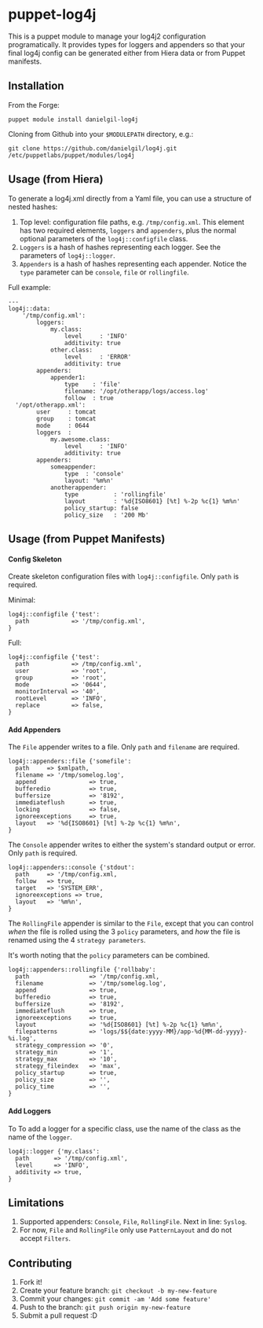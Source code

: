 # puppet-log4j

This is a puppet module to manage your log4j2 configuration programatically.
It provides types for loggers and appenders so that your final log4j config can be generated
either from Hiera data or from Puppet manifests.

## Installation

From the Forge:
```
puppet module install danielgil-log4j
```

Cloning from Github into your `$MODULEPATH` directory, e.g.:
```
git clone https://github.com/danielgil/log4j.git /etc/puppetlabs/puppet/modules/log4j
```

## Usage (from Hiera)
To generate a log4j.xml directly from a Yaml file, you can use a structure of nested hashes:

1. Top level: configuration file paths, e.g. `/tmp/config.xml`. This element has
two required elements, `loggers` and `appenders`, plus the normal optional parameters of the `log4j::configfile` class.
2. `Loggers` is a hash of hashes representing each logger. See the parameters of `log4j::logger`.
3. `Appenders` is a hash of hashes representing each appender. Notice the `type` parameter can be `console`,
`file` or `rollingfile`.


Full example:
```
---
log4j::data:
    '/tmp/config.xml':
        loggers:
            my.class:
                level     : 'INFO'
                additivity: true
            other.class:
                level     : 'ERROR'
                additivity: true
        appenders:
            appender1:
                type    : 'file'
                filename: '/opt/otherapp/logs/access.log'
                follow  : true
  '/opt/otherapp.xml':
        user     : tomcat
        group    : tomcat
        mode     : 0644
        loggers  :
            my.awesome.class:
                level     : 'INFO'
                additivity: true
        appenders:
            someappender:
                type  : 'console'
                layout: '%m%n'
            anotherappender:
                type          : 'rollingfile'
                layout        : '%d{ISO8601} [%t] %-2p %c{1} %m%n'
                policy_startup: false
                policy_size   : '200 Mb'
```

## Usage (from Puppet Manifests)

#### Config Skeleton ####
Create skeleton configuration files with `log4j::configfile`. Only `path` is required.

Minimal:
```
log4j::configfile {'test':
  path            => '/tmp/config.xml',
}
```

Full:
```
log4j::configfile {'test':
  path            => /tmp/config.xml',
  user            => 'root',
  group           => 'root',
  mode            => '0644',
  monitorInterval => '40',
  rootLevel       => 'INFO',
  replace         => false,
}
```
#### Add Appenders ####

The `File` appender writes to a file. Only `path` and `filename` are required.
```
log4j::appenders::file {'somefile':
  path     => $xmlpath,
  filename => '/tmp/somelog.log',
  append               => true,
  bufferedio           => true,
  buffersize           => '8192',
  immediateflush       => true,
  locking              => false,
  ignoreexceptions     => true,
  layout   => '%d{ISO8601} [%t] %-2p %c{1} %m%n',
}
```

The `Console` appender writes to either the system's standard output or error.
Only `path` is required.
```
log4j::appenders::console {'stdout':
  path     => '/tmp/config.xml,
  follow   => true,
  target   => 'SYSTEM_ERR',
  ignoreexceptions => true,
  layout   => '%m%n',
}
```

The `RollingFile` appender is similar to the `File`, except that you can control *when*
the file is rolled using the 3 `policy` parameters, and *how* the file is renamed using
the 4 `strategy parameters`.

It's worth noting that the `policy` parameters can be combined.

```
log4j::appenders::rollingfile {'rollbaby':
  path                 => '/tmp/config.xml,
  filename             => '/tmp/somelog.log',
  append               => true,
  bufferedio           => true,
  buffersize           => '8192',
  immediateflush       => true,
  ignoreexceptions     => true,
  layout               => '%d{ISO8601} [%t] %-2p %c{1} %m%n',
  filepatterns         => 'logs/$${date:yyyy-MM}/app-%d{MM-dd-yyyy}-%i.log',
  strategy_compression => '0',
  strategy_min         => '1',
  strategy_max         => '10',
  strategy_fileindex   => 'max',
  policy_startup       => true,
  policy_size          => '',
  policy_time          => '',
}
```

#### Add Loggers ####
To To add a logger for a specific class, use the name of the class as the name of the `logger`.

```
log4j::logger {'my.class':
  path       => '/tmp/config.xml',
  level      => 'INFO',
  additivity => true,
}
```

## Limitations

1. Supported appenders: `Console`, `File`, `RollingFile`. Next in line: `Syslog`.
2. For now, `File` and `RollingFile` only use `PatternLayout` and do not accept `Filters`.

## Contributing

1. Fork it!
2. Create your feature branch: `git checkout -b my-new-feature`
3. Commit your changes: `git commit -am 'Add some feature'`
4. Push to the branch: `git push origin my-new-feature`
5. Submit a pull request :D
